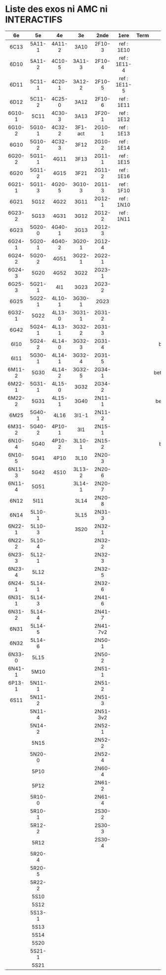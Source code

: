 # Liste des exos ni AMC ni INTERACTIFS

|6e|5e|4e|3e|2nde|1ere|Term|Reste|
|:-:|:-:|:-:|:-:|:-:|:-:|:-:|:-:|
|6C13|5A11-1|4A11-2|3A10|2F10-3|ref : 1E10||MG32_3F13|
|6D10|5A11-2|4C10-5|3A11-3|2F10-4|ref : 1E11-4||beta2F31|
|6D11|5C11-1|4C20-1|3A12-2|2F10-5|ref : 1E11-5||beta2N60-X1|
|6D12|5C11-2|4C25-0|3A12|2F10-6|ref : 1E11||beta2N60-X2|
|6G10-1|5C11|4C30-3|3A13|2F20-1|ref : 1E12||beta3F23|
|6G10-2|5G10-1|4C32-2|3F1-act|2G10-1|ref : 1E13||beta3G15|
|6G10|5G10-2|4C32-3|3F12|2G10-2|ref : 1E14||beta3G41|
|6G20-2|5G11-1|4G11|3F13|2G11-1|ref : 1E15||beta3s21|
|6G20|5G11-2|4G15|3F21|2G11-2|ref : 1E16||beta4C31|
|6G21-1|5G11-3|4G20-5|3G10-3|2G11-3|ref : 1F10||beta4G20-3|
|6G21|5G12|4G22|3G11|2G12-1|ref : 1N10||beta4G20-4|
|6G23-2|5G13|4G31|3G12|2G12-2|ref : 1N11||beta6C33-1|
|6G23|5G20-0|4G40-1|3G13|2G12-3|||beta6test2|
|6G24-1|5G20-1|4G40-2|3G20-1|2G12-4|||beta6test2021|
|6G24-2|5G20-2|4G51|3G22-1|2G22-1|||betaAsymptotesObliques|
|6G24-3|5G20|4G52|3G22|2G23-1|||betaEqCarreDansC|
|6G25-3|5G21-1|4I1|3G23|2G23-2|||betaEquationsLog|
|6G25|5G22-1|4L10-1|3G30-1|2G23|||betaEqValAbs|
|6G32-1|5G22|4L13-0|3G31-1|2G31-2|||betaExo3d|
|6G42|5G24-1|4L13-1|3G32-2|2G31-3|||betaExoSimpleMatthieu|
|6I10|5G24-2|4L14-0|3G32-3|2G31-4|||betaModele10_simple_question-reponse|
|6I11|5G30-1|4L14-1|3G32-4|2G31-5|||betaModele11_parametrable|
|6M11-2|5G30|4L14-2|3G32-5|2G34-1|||betaModele20_plusieurs_types_de_questions|
|6M22-1|5G31-1|4L15-0|3G32|2G34-2|||betaModele21_parametrables|
|6M22-2|5G31|4L15-1|3G40|2N11-1|||betaModele30_constructions_géométriques|
|6M25|5G40-1|4L16|3I1-1|2N11-2|||betaModele31_parametrables|
|6M31-2|5G40-2|4P10-1|3I1|2N15-1|||betaModele40_tableau_proportionnalite|
|6N10-4|5G40|4P10-2|3L10-1|2N15-2|||betaModele41_tableau_signes_variations|
|6N10-5|5G41|4P10|3L10|2N20-3|||betaProbaAouB|
|6N11-3|5G42|4S10|3L13-2|2N20-6|||betaProbabilites|
|6N11-4|5G51||3L14-1|2N20-7|||betaPuissances|
|6N12|5I11||3L14|2N20-8|||betarotation3d|
|6N14|5L10-1||3L15|2N31-3|||betaSpline|
|6N22-1|5L10-3||3S20|2N32-1|||betaSys2x2CombLin|
|6N22-2|5L10-4|||2N32-2|||betaTracerParabole|
|6N23-3|5L12-1|||2N32-3|||moule_a_exo_mathalea|
|6N23-4|5L12|||2N32-5|||moule_a_exo_mathalea2d|
|6N24-1|5L14-1|||2N32-6|||c3C10-2|
|6N31-1|5L14-3|||2N41-6|||c3I11|
|6N31-2|5L14-4|||2N41-7|||c3N10|
|6N31|5L14-5|||2N41-7v2|||c3N23|
|6N32|5L14-6|||2N50-1|||can6I01|
|6N33-0|5L15|||2N50-2|||CM020|
|6N41-1|5M10|||2N51-1|||CM021|
|6P13-1|5N11-1|||2N51-2|||ExC100|
|6S11|5N11-2|||2N51-3|||HPC100|
||5N11-4|||2N51-3v2|||PEA11-1|
||5N14-2|||2N52-1|||PEA11|
||5N15|||2N52-2|||PEA12|
||5N20-0|||2N52-4|||PEA13|
||5P10|||2N60-4|||PEG20|
||5P12|||2N61-2|||PEG21|
||5R10-0|||2N61-4|||PEG22|
||5R10-1|||2S30-2|||PEG23|
||5R12-2|||2S30-3|||PEG24|
||5R12|||2S30-4|||P003|
||5R20-4||||||P004|
||5R20-5||||||P005|
||5R22-2||||||P006|
||5S10||||||P007|
||5S12||||||P008|
||5S13-1||||||P009|
||5S13||||||P010|
||5S14||||||P011|
||5S20||||||P012|
||5S21-1||||||P013|
||5S21||||||P014|
